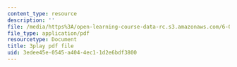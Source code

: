 ```yaml
---
content_type: resource
description: ''
file: /media/https%3A/open-learning-course-data-rc.s3.amazonaws.com/6-002-circuits-and-electronics-spring-2007/3edee45e0545a4044ec11d2e6bdf3800_2vHGYdepKLw.pdf
file_type: application/pdf
resourcetype: Document
title: 3play pdf file
uid: 3edee45e-0545-a404-4ec1-1d2e6bdf3800
---
```

